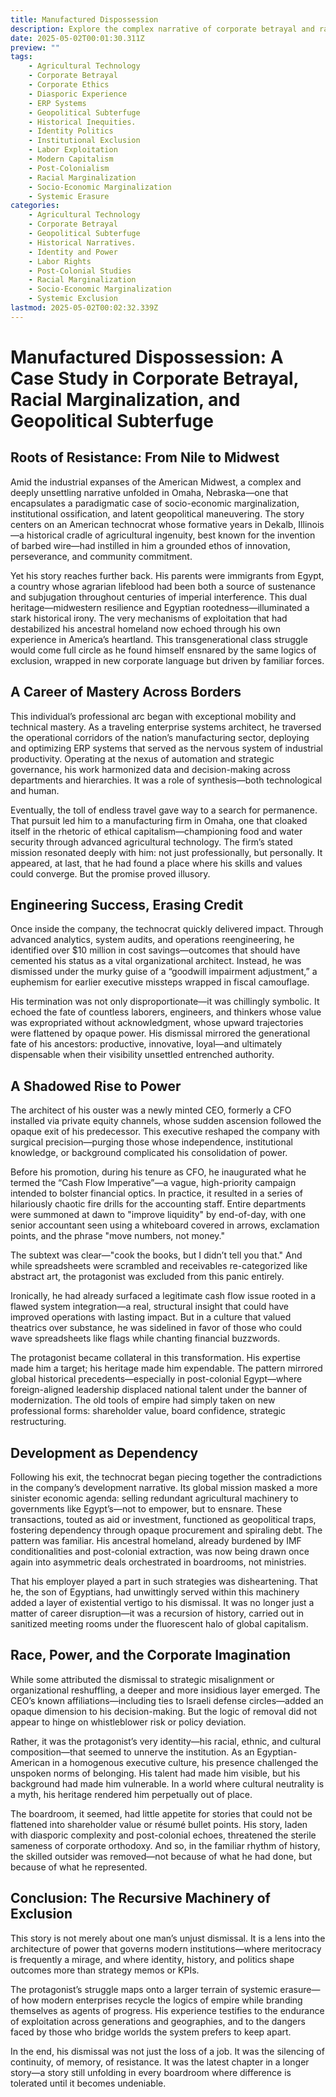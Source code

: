 ```yaml
---
title: Manufactured Dispossession
description: Explore the complex narrative of corporate betrayal and racial marginalization in 'Manufactured Dispossession'—a case study of systemic exclusion.
date: 2025-05-02T00:01:30.311Z
preview: ""
tags:
    - Agricultural Technology
    - Corporate Betrayal
    - Corporate Ethics
    - Diasporic Experience
    - ERP Systems
    - Geopolitical Subterfuge
    - Historical Inequities.
    - Identity Politics
    - Institutional Exclusion
    - Labor Exploitation
    - Modern Capitalism
    - Post-Colonialism
    - Racial Marginalization
    - Socio-Economic Marginalization
    - Systemic Erasure
categories:
    - Agricultural Technology
    - Corporate Betrayal
    - Geopolitical Subterfuge
    - Historical Narratives.
    - Identity and Power
    - Labor Rights
    - Post-Colonial Studies
    - Racial Marginalization
    - Socio-Economic Marginalization
    - Systemic Exclusion
lastmod: 2025-05-02T00:02:32.339Z
---
```


# Manufactured Dispossession: A Case Study in Corporate Betrayal, Racial Marginalization, and Geopolitical Subterfuge

## Roots of Resistance: From Nile to Midwest

Amid the industrial expanses of the American Midwest, a complex and deeply unsettling narrative unfolded in Omaha, Nebraska—one that encapsulates a paradigmatic case of socio-economic marginalization, institutional ossification, and latent geopolitical maneuvering. The story centers on an American technocrat whose formative years in Dekalb, Illinois—a historical cradle of agricultural ingenuity, best known for the invention of barbed wire—had instilled in him a grounded ethos of innovation, perseverance, and community commitment.

Yet his story reaches further back. His parents were immigrants from Egypt, a country whose agrarian lifeblood had been both a source of sustenance and subjugation throughout centuries of imperial interference. This dual heritage—midwestern resilience and Egyptian rootedness—illuminated a stark historical irony. The very mechanisms of exploitation that had destabilized his ancestral homeland now echoed through his own experience in America’s heartland. This transgenerational class struggle would come full circle as he found himself ensnared by the same logics of exclusion, wrapped in new corporate language but driven by familiar forces.

## A Career of Mastery Across Borders

This individual’s professional arc began with exceptional mobility and technical mastery. As a traveling enterprise systems architect, he traversed the operational corridors of the nation’s manufacturing sector, deploying and optimizing ERP systems that served as the nervous system of industrial productivity. Operating at the nexus of automation and strategic governance, his work harmonized data and decision-making across departments and hierarchies. It was a role of synthesis—both technological and human.

Eventually, the toll of endless travel gave way to a search for permanence. That pursuit led him to a manufacturing firm in Omaha, one that cloaked itself in the rhetoric of ethical capitalism—championing food and water security through advanced agricultural technology. The firm’s stated mission resonated deeply with him: not just professionally, but personally. It appeared, at last, that he had found a place where his skills and values could converge. But the promise proved illusory.

## Engineering Success, Erasing Credit

Once inside the company, the technocrat quickly delivered impact. Through advanced analytics, system audits, and operations reengineering, he identified over \$10 million in cost savings—outcomes that should have cemented his status as a vital organizational architect. Instead, he was dismissed under the murky guise of a “goodwill impairment adjustment,” a euphemism for earlier executive missteps wrapped in fiscal camouflage.

His termination was not only disproportionate—it was chillingly symbolic. It echoed the fate of countless laborers, engineers, and thinkers whose value was expropriated without acknowledgment, whose upward trajectories were flattened by opaque power. His dismissal mirrored the generational fate of his ancestors: productive, innovative, loyal—and ultimately dispensable when their visibility unsettled entrenched authority.

## A Shadowed Rise to Power

The architect of his ouster was a newly minted CEO, formerly a CFO installed via private equity channels, whose sudden ascension followed the opaque exit of his predecessor. This executive reshaped the company with surgical precision—purging those whose independence, institutional knowledge, or background complicated his consolidation of power.

Before his promotion, during his tenure as CFO, he inaugurated what he termed the “Cash Flow Imperative”—a vague, high-priority campaign intended to bolster financial optics. In practice, it resulted in a series of hilariously chaotic fire drills for the accounting staff. Entire departments were summoned at dawn to "improve liquidity" by end-of-day, with one senior accountant seen using a whiteboard covered in arrows, exclamation points, and the phrase "move numbers, not money."

The subtext was clear—"cook the books, but I didn’t tell you that." And while spreadsheets were scrambled and receivables re-categorized like abstract art, the protagonist was excluded from this panic entirely.

Ironically, he had already surfaced a legitimate cash flow issue rooted in a flawed system integration—a real, structural insight that could have improved operations with lasting impact. But in a culture that valued theatrics over substance, he was sidelined in favor of those who could wave spreadsheets like flags while chanting financial buzzwords.

The protagonist became collateral in this transformation. His expertise made him a target; his heritage made him expendable. The pattern mirrored global historical precedents—especially in post-colonial Egypt—where foreign-aligned leadership displaced national talent under the banner of modernization. The old tools of empire had simply taken on new professional forms: shareholder value, board confidence, strategic restructuring.

## Development as Dependency

Following his exit, the technocrat began piecing together the contradictions in the company’s development narrative. Its global mission masked a more sinister economic agenda: selling redundant agricultural machinery to governments like Egypt’s—not to empower, but to ensnare. These transactions, touted as aid or investment, functioned as geopolitical traps, fostering dependency through opaque procurement and spiraling debt. The pattern was familiar. His ancestral homeland, already burdened by IMF conditionalities and post-colonial extraction, was now being drawn once again into asymmetric deals orchestrated in boardrooms, not ministries.

That his employer played a part in such strategies was disheartening. That he, the son of Egyptians, had unwittingly served within this machinery added a layer of existential vertigo to his dismissal. It was no longer just a matter of career disruption—it was a recursion of history, carried out in sanitized meeting rooms under the fluorescent halo of global capitalism.

## Race, Power, and the Corporate Imagination

While some attributed the dismissal to strategic misalignment or organizational reshuffling, a deeper and more insidious layer emerged. The CEO’s known affiliations—including ties to Israeli defense circles—added an opaque dimension to his decision-making. But the logic of removal did not appear to hinge on whistleblower risk or policy deviation.

Rather, it was the protagonist’s very identity—his racial, ethnic, and cultural composition—that seemed to unnerve the institution. As an Egyptian-American in a homogenous executive culture, his presence challenged the unspoken norms of belonging. His talent had made him visible, but his background had made him vulnerable. In a world where cultural neutrality is a myth, his heritage rendered him perpetually out of place.

The boardroom, it seemed, had little appetite for stories that could not be flattened into shareholder value or résumé bullet points. His story, laden with diasporic complexity and post-colonial echoes, threatened the sterile sameness of corporate orthodoxy. And so, in the familiar rhythm of history, the skilled outsider was removed—not because of what he had done, but because of what he represented.

## Conclusion: The Recursive Machinery of Exclusion

This story is not merely about one man’s unjust dismissal. It is a lens into the architecture of power that governs modern institutions—where meritocracy is frequently a mirage, and where identity, history, and politics shape outcomes more than strategy memos or KPIs.

The protagonist’s struggle maps onto a larger terrain of systemic erasure—of how modern enterprises recycle the logics of empire while branding themselves as agents of progress. His experience testifies to the endurance of exploitation across generations and geographies, and to the dangers faced by those who bridge worlds the system prefers to keep apart.

In the end, his dismissal was not just the loss of a job. It was the silencing of continuity, of memory, of resistance. It was the latest chapter in a longer story—a story still unfolding in every boardroom where difference is tolerated until it becomes undeniable.
